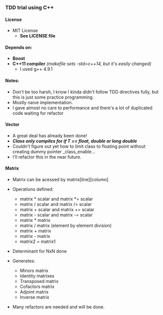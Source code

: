 ### TDD trial using C++

#### License
- MIT License
   - **See LICENSE file**

#### Depends on:
- **Boost**
- **C++11 compiler** *(makefile sets -std=c++14, but it's easily changed)*
  - I used g++ 4.9.1

#### Notes:
- Don't be too harsh, I know I kinda didn't follow TDD directives fully, but this is just some practice programming.
- Mostly naive implementation.
- I gave almost no care to performance and there's a lot of duplicated code waiting for refactor

#### Vector
- A great deal has already been done!
- ***Class only compiles for if T == float, double or long double***
- Couldn't figure out yet how to limit class to floating point without creating dummy pointer _class_enable...
- I'll refactor this in the near future.

#### Matrix
- Matrix can be acessed by matrix[line][column]
- Operations defined:
    - matrix * scalar and matrix *= scalar
    - matrix / scalar and matrix /= scalar
    - matrix + scalar and matrix += scalar
    - matrix - scalar and matrix -= scalar
    - matrix * matrix
    - matrix / matrix (element by element division)
    - matrix + matrix
    - matrix - matrix
    - matrix2 = matrix1
- Determinant for NxN done
- Generates:
    - Minors matrix
    - Identity matrixes
    - Transposed matrix
    - Cofactors matrix
    - Adjoint matrix
    - Inverse matrix

- Many refactors are needed and will be done.